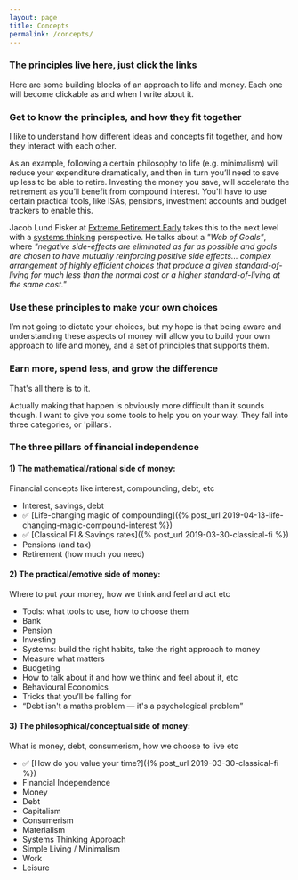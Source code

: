 ```yaml
---
layout: page
title: Concepts
permalink: /concepts/
---
```


### The principles live here, just click the links

Here are some building blocks of an approach to life and money. Each one will become clickable as and when I write about it.

### Get to know the principles, and how they fit together

I like to understand how different ideas and concepts fit together, and how they interact with each other.

As an example, following a certain philosophy to life (e.g. minimalism) will reduce your expenditure dramatically, and then in turn you’ll need to save up less to be able to retire. Investing the money you save, will accelerate the retirement as you’ll benefit from compound interest. You'll have to use certain practical tools, like ISAs, pensions, investment accounts and budget trackers to enable this.

Jacob Lund Fisker at [Extreme Retirement Early](https://wiki.earlyretirementextreme.com/) takes this to the next level with a [systems thinking](https://oxfamblogs.org/fp2p/how-to-think-in-systems-great-and-accessible-and-short-book/) perspective. He talks about a _"Web of Goals"_, where _"negative side-effects are eliminated as far as possible and goals are chosen to have mutually reinforcing positive side effects... complex arrangement of highly efficient choices that produce a given standard-of-living for much less than the normal cost or a higher standard-of-living at the same cost."_

### Use these principles to make your own choices

I’m not going to dictate your choices, but my hope is that being aware and understanding these aspects of money will allow you to build your own approach to life and money, and a set of principles that supports them.

### Earn more, spend less, and grow the difference

That's all there is to it.

Actually making that happen is obviously more difficult than it sounds though. I want to give you some tools to help you on your way. They fall into three categories, or 'pillars'.


### The three pillars of financial independence

#### 1) The mathematical/rational side of money:
Financial concepts like interest, compounding, debt, etc
- Interest, savings, debt
- :white_check_mark: [Life-changing magic of compounding]({% post_url 2019-04-13-life-changing-magic-compound-interest %})
- :white_check_mark: [Classical FI & Savings rates]({% post_url 2019-03-30-classical-fi %})
- Pensions (and tax)
- Retirement (how much you need)

#### 2) The practical/emotive side of money:
Where to put your money, how we think and feel and act etc
- Tools: what tools to use, how to choose them
- Bank
- Pension
- Investing
- Systems: build the right habits, take the right approach to money
- Measure what matters
- Budgeting
- How to talk about it and how we think and feel about it, etc
- Behavioural Economics
- Tricks that you’ll be falling for
- “Debt isn't a maths problem — it's a psychological problem”


#### 3) The philosophical/conceptual side of money:
What is money, debt, consumerism, how we choose to live etc
- :white_check_mark: [How do you value your time?]({% post_url 2019-03-30-classical-fi %})
- Financial Independence
- Money
- Debt
- Capitalism
- Consumerism
- Materialism
- Systems Thinking Approach
- Simple Living / Minimalism
- Work
- Leisure
